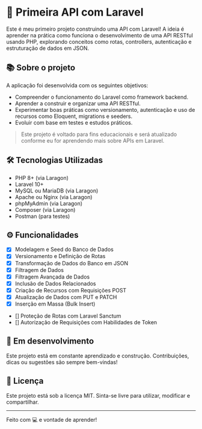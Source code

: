 # 🚀 Primeira API com Laravel

Este é meu primeiro projeto construindo uma API com Laravel! A ideia é aprender na prática como funciona o desenvolvimento de uma API RESTful usando PHP, explorando conceitos como rotas, controllers, autenticação e estruturação de dados em JSON.

## 📚 Sobre o projeto

A aplicação foi desenvolvida com os seguintes objetivos:

- Compreender o funcionamento do Laravel como framework backend.
- Aprender a construir e organizar uma API RESTful.
- Experimentar boas práticas como versionamento, autenticação e uso de recursos como Eloquent, migrations e seeders.
- Evoluir com base em testes e estudos práticos.

> Este projeto é voltado para fins educacionais e será atualizado conforme eu for aprendendo mais sobre APIs em Laravel.

## 🛠️ Tecnologias Utilizadas

- PHP 8+ (via Laragon)
- Laravel 10+
- MySQL ou MariaDB (via Laragon)
- Apache ou Nginx (via Laragon)
- phpMyAdmin (via Laragon)
- Composer (via Laragon)
- Postman (para testes)

## ⚙️ Funcionalidades

- [x] Modelagem e Seed do Banco de Dados
- [x] Versionamento e Definição de Rotas
- [x] Transformação de Dados do Banco em JSON
- [x] Filtragem de Dados
- [x] Filtragem Avançada de Dados
- [x] Inclusão de Dados Relacionados
- [x] Criação de Recursos com Requisições POST
- [x] Atualização de Dados com PUT e PATCH
- [x] Inserção em Massa (Bulk Insert)
- [] Proteção de Rotas com Laravel Sanctum
- [] Autorização de Requisições com Habilidades de Token

## 🚧 Em desenvolvimento

Este projeto está em constante aprendizado e construção. Contribuições, dicas ou sugestões são sempre bem-vindas!

## 📄 Licença

Este projeto está sob a licença MIT. Sinta-se livre para utilizar, modificar e compartilhar.

---

Feito com 💻 e vontade de aprender!
